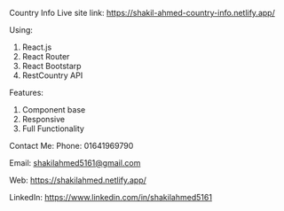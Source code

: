 Country Info 
Live site link: https://shakil-ahmed-country-info.netlify.app/

Using: 
1. React.js
2. React Router
3. React Bootstarp
4. RestCountry API

Features:
1. Component base 
2. Responsive
3. Full Functionality


Contact Me: Phone: 01641969790

Email: shakilahmed5161@gmail.com

Web: https://shakilahmed.netlify.app/

LinkedIn: https://www.linkedin.com/in/shakilahmed5161
